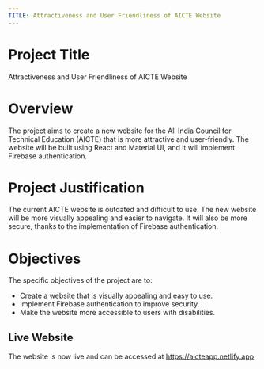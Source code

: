 ```yaml
---
TITLE: Attractiveness and User Friendliness of AICTE Website
---
```


# Project Title

Attractiveness and User Friendliness of AICTE Website

# Overview

The project aims to create a new website for the All India Council for Technical Education (AICTE) that is more attractive and user-friendly. The website will be built using React and Material UI, and it will implement Firebase authentication.

# Project Justification

The current AICTE website is outdated and difficult to use. The new website will be more visually appealing and easier to navigate. It will also be more secure, thanks to the implementation of Firebase authentication.

# Objectives

The specific objectives of the project are to:

- Create a website that is visually appealing and easy to use.
- Implement Firebase authentication to improve security.
- Make the website more accessible to users with disabilities.

## Live Website

The website is now live and can be accessed at https://aicteapp.netlify.app
